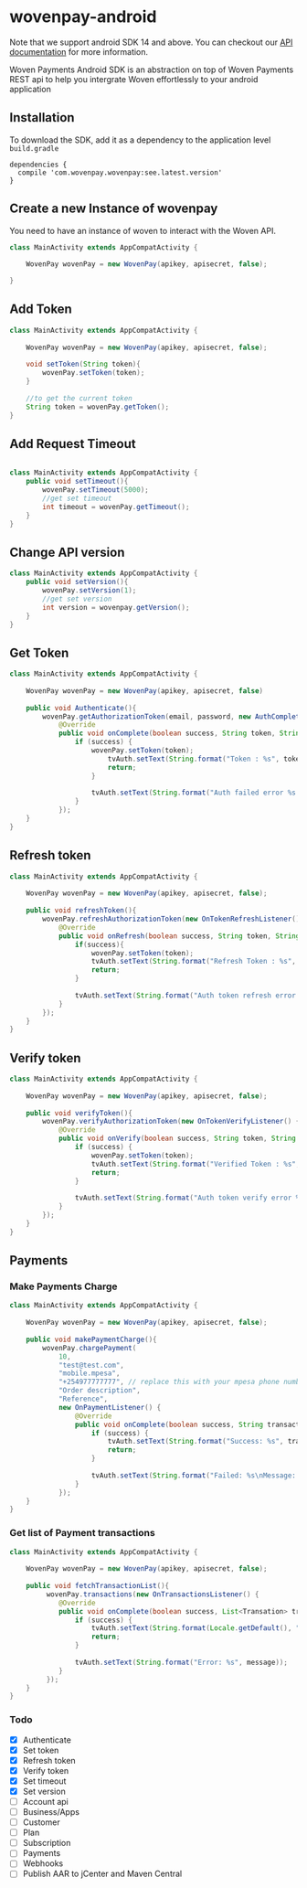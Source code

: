 # wovenpay-android

Note that we support android SDK 14 and above. You can checkout our [API documentation]() for more information.

Woven Payments Android SDK is an abstraction on top of Woven Payments REST api to help you intergrate Woven effortlessly to your android application

## Installation

To download the SDK, add it as a dependency to the application level `build.gradle`

```
dependencies {
  compile 'com.wovenpay.wovenpay:see.latest.version'
}
```

## Create a new Instance of wovenpay

You need to have an instance of woven to interact with the Woven API.

```java
class MainActivity extends AppCompatActivity {
 
    WovenPay wovenPay = new WovenPay(apikey, apisecret, false);

}
```

## Add Token

```java
class MainActivity extends AppCompatActivity {
 
    WovenPay wovenPay = new WovenPay(apikey, apisecret, false);
    
    void setToken(String token){
        wovenPay.setToken(token);
    }
    
    //to get the current token
    String token = wovenPay.getToken();
}
```

## Add Request Timeout

```java

class MainActivity extends AppCompatActivity {
    public void setTimeout(){
        wovenPay.setTimeout(5000);
        //get set timeout
        int timeout = wovenPay.getTimeout();
    }
}
```

## Change API version
```java
class MainActivity extends AppCompatActivity {
    public void setVersion(){
        wovenPay.setVersion(1);
        //get set version
        int version = wovenpay.getVersion();
    }
}
```

## Get Token

```java
class MainActivity extends AppCompatActivity {
    
    WovenPay wovenPay = new WovenPay(apikey, apisecret, false)
    
    public void Authenticate(){
        wovenPay.getAuthorizationToken(email, password, new AuthComplete() {
            @Override
            public void onComplete(boolean success, String token, String message) {
                if (success) {
                    wovenPay.setToken(token);
                        tvAuth.setText(String.format("Token : %s", token));
                        return;
                    }
        
                    tvAuth.setText(String.format("Auth failed error %s ", message));
                }
            });    
    }
}
```

## Refresh token
```java
class MainActivity extends AppCompatActivity {
    
    WovenPay wovenPay = new WovenPay(apikey, apisecret, false);
    
    public void refreshToken(){
        wovenPay.refreshAuthorizationToken(new OnTokenRefreshListener() {
            @Override
            public void onRefresh(boolean success, String token, String message) {
                if(success){
                    wovenPay.setToken(token);
                    tvAuth.setText(String.format("Refresh Token : %s", token));
                    return;
                }
        
                tvAuth.setText(String.format("Auth token refresh error %s ", message));
            }
        });
    }
}
```

## Verify token
```java
class MainActivity extends AppCompatActivity {
    
    WovenPay wovenPay = new WovenPay(apikey, apisecret, false);
    
    public void verifyToken(){
        wovenPay.verifyAuthorizationToken(new OnTokenVerifyListener() {
            @Override
            public void onVerify(boolean success, String token, String message) {
                if (success) {
                    wovenPay.setToken(token);
                    tvAuth.setText(String.format("Verified Token : %s", token));
                    return;
                }
        
                tvAuth.setText(String.format("Auth token verify error %s ", message));
            }
        });
    }
}
```

## Payments

### Make Payments Charge
```java
class MainActivity extends AppCompatActivity {
    
    WovenPay wovenPay = new WovenPay(apikey, apisecret, false);
    
    public void makePaymentCharge(){
        wovenPay.chargePayment(
            10,
            "test@test.com",
            "mobile.mpesa",
            "+254977777777", // replace this with your mpesa phone number :-)
            "Order description",
            "Reference",
            new OnPaymentListener() {
                @Override
                public void onComplete(boolean success, String transactionId, String message) {
                    if (success) {
                        tvAuth.setText(String.format("Success: %s", transactionId));
                        return;
                    }
        
                    tvAuth.setText(String.format("Failed: %s\nMessage: %s", transactionId, message));
                }
            });
    }
}
```

### Get list of Payment transactions
```java
class MainActivity extends AppCompatActivity {
    
    WovenPay wovenPay = new WovenPay(apikey, apisecret, false);
    
    public void fetchTransactionList(){
         wovenPay.transactions(new OnTransactionsListener() {
            @Override
            public void onComplete(boolean success, List<Transation> transationList, String message) {
                if (success) {
                    tvAuth.setText(String.format(Locale.getDefault(), "Transactions %d", transationList.size()));
                    return;
                }
         
                tvAuth.setText(String.format("Error: %s", message));
            }
         });       
    }
}
```

### Todo
- [x] Authenticate
- [x] Set token
- [x] Refresh token
- [x] Verify token
- [x] Set timeout
- [x] Set version
- [ ] Account api
- [ ] Business/Apps
- [ ] Customer
- [ ] Plan
- [ ] Subscription
- [ ] Payments
- [ ] Webhooks
- [ ] Publish AAR to jCenter and Maven Central